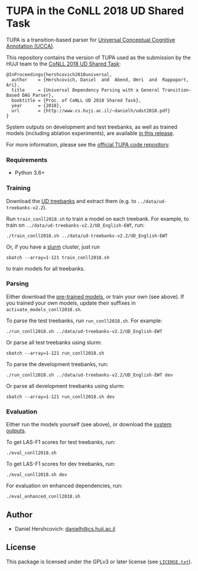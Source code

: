 TUPA in the CoNLL 2018 UD Shared Task
=====================================
TUPA is a transition-based parser for [Universal Conceptual Cognitive Annotation (UCCA)][1].

This repository contains the version of TUPA used as the submission by the HUJI team to the [CoNLL 2018 UD Shared Task](http://universaldependencies.org/conll18/):

    @InProceedings{hershcovich2018universal,
      author    = {Hershcovich, Daniel  and  Abend, Omri  and  Rappoport, Ari},
      title     = {Universal Dependency Parsing with a General Transition-Based DAG Parser},
      booktitle = {Proc. of CoNLL UD 2018 Shared Task},
      year      = {2018},
      url       = {http://www.cs.huji.ac.il/~danielh/udst2018.pdf}
    }

System outputs on development and test treebanks, as well as trained models (including ablation experiments), are available [in this release](https://github.com/CoNLL-UD-2018/HUJI/releases/tag/udst2018).

For more information, please see the [official TUPA code repository](https://github.com/huji-nlp/tupa).


### Requirements
* Python 3.6+


### Training

Download the [UD treebanks](http://hdl.handle.net/11234/1-2837) and extract them (e.g. to `../data/ud-treebanks-v2.2`).

Run `train_conll2018.sh` to train a model on each treebank. For example, to train on `../data/ud-treebanks-v2.2/UD_English-EWT`, run:

    ./train_conll2018.sh ../data/ud-treebanks-v2.2/UD_English-EWT

Or, if you have a [slurm](https://slurm.schedmd.com) cluster, just run

    sbatch --array=1-121 train_conll2018.sh

to train models for all treebanks.

### Parsing

Either download the [pre-trained models](https://github.com/CoNLL-UD-2018/HUJI/releases/tag/udst2018), or train your own (see above). If you trained your own models, update their suffixes in `activate_models_conll2018.sh`.

To parse the test treebanks, run `run_conll2018.sh`. For example:

    ./run_conll2018.sh ../data/ud-treebanks-v2.2/UD_English-EWT

Or parse all test treebanks using slurm:

    sbatch --array=1-121 run_conll2018.sh

To parse the development treebanks, run:

    ./run_conll2018.sh ../data/ud-treebanks-v2.2/UD_English-EWT dev

Or parse all development treebanks using slurm:

    sbatch --array=1-121 run_conll2018.sh dev


### Evaluation

Either run the models yourself (see above), or download the [system outputs](https://github.com/CoNLL-UD-2018/HUJI/releases/download/udst2018/tupa_conll2018_output.tar.gz).

To get LAS-F1 scores for test treebanks, run:

    ./eval_conll2018.sh
    
To get LAS-F1 scores for dev treebanks, run:

    ./eval_conll2018.sh dev

For evaluation on enhanced dependencies, run:

    ./eval_enhanced_conll2018.sh


Author
------
* Daniel Hershcovich: danielh@cs.huji.ac.il


License
-------
This package is licensed under the GPLv3 or later license (see [`LICENSE.txt`](LICENSE.txt)).

[1]: http://github.com/huji-nlp/ucca
